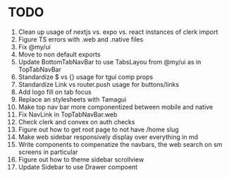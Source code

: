 # TODO

1. Clean up usage of nextjs vs. expo vs. react instances of clerk import
1. Figure TS errors with .web and .native files
1. Fix @my/ui <View>
1. Move to non default exports
1. Update BottomTabNavBar to use TabsLayou from @my/ui as in TopTabNavBar
1. Standardize $ vs {} usage for tgui comp props
1. Standardize Link vs router.push usage for buttons/links
1. Add logo fill on tab focus
1. Replace an stylesheets with Tamagui
1. Make top nav bar more componentized between mobile and native
1. Fix NavLink in TopTabNavBar.web
1. Check clerk and convex on auth checks
1. Figure out how to get root page to not have /home slug
1. Make web sidebar responsively display over everything in md
1. Write components to compenatize the navbars, the web search on sm screens in particular
1. Figure out how to theme sidebar scrollview
1. Update Sidebar to use Drawer compoent


